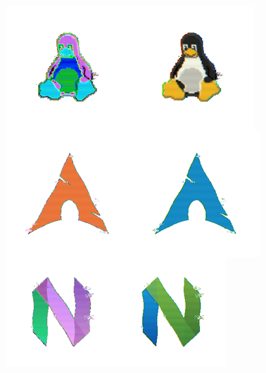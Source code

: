 <div style="display:flex;">
  <img src="https://raw.githubusercontent.com/odigij/odigij/refs/heads/main/assets/tux-pixelated-dark.gif#gh-dark-mode-only">
  <img src="https://raw.githubusercontent.com/odigij/odigij/refs/heads/main/assets/tux-pixelated-light.gif#gh-light-mode-only">
</div>

<div style="display:flex;">
  <img src="https://raw.githubusercontent.com/odigij/odigij/refs/heads/main/assets/arch-dark.gif#gh-dark-mode-only">
  <img src="https://raw.githubusercontent.com/odigij/odigij/refs/heads/main/assets/arch-light.gif#gh-light-mode-only">
</div>

<div style="display:flex;">
  <img src="https://raw.githubusercontent.com/odigij/odigij/refs/heads/main/assets/nvim-dark.gif#gh-dark-mode-only">
  <img src="https://raw.githubusercontent.com/odigij/odigij/refs/heads/main/assets/nvim-light.gif#gh-light-mode-only">
</div>
